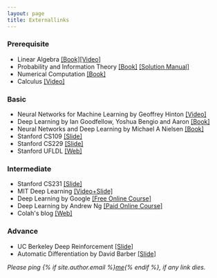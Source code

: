 ```yaml
---
layout: page
title: Externallinks
---
```


### Prerequisite

* Linear Algebra [[Book]](http://math.mit.edu/~gs/linearalgebra/)[[Video]](https://www.youtube.com/playlist?list=PLZHQObOWTQDPD3MizzM2xVFitgF8hE_ab)
* Probability and Information Theory [[Book]](https://drive.google.com/file/d/1nxUBdXUQ0D7o4YOnxPm7pj7YdN5uweK-/view?usp=sharing) [[Solution Manual]](https://drive.google.com/open?id=1uNm51BTYXRcDB0Omxir8JqCowv9Ar7eG)
* Numerical Computation [[Book]](https://www.deeplearningbook.org/contents/numerical.html)
* Calculus [[Video]](https://www.youtube.com/playlist?list=PLZHQObOWTQDMsr9K-rj53DwVRMYO3t5Yr)

### Basic

* Neural Networks for Machine Learning by Geoffrey Hinton [[Video]](https://www.cs.toronto.edu/~hinton/coursera_lectures.html)
* Deep Learning by Ian Goodfellow, Yoshua Bengio and Aaron [[Book]](https://www.deeplearningbook.org/)
* Neural Networks and Deep Learning by Michael A Nielsen [[Book]](http://neuralnetworksanddeeplearning.com/)
* Stanford CS109 [[Slide]](http://web.stanford.edu/class/cs109/)
* Stanford CS229 [[Slide]](http://cs229.stanford.edu/)
* Stanford UFLDL [[Web]](http://ufldl.stanford.edu/tutorial/)

### Intermediate

* Stanford CS231 [[Slide]](http://cs231n.stanford.edu/)
* MIT Deep Learning [[Video+Slide]](https://deeplearning.mit.edu/)
* Deep Learning by Google [[Free Online Course]](https://eu.udacity.com/course/deep-learning--ud730#)
* Deep Learning by Andrew Ng [[Paid Online Course]](https://www.coursera.org/specializations/deep-learning)
* Colah's blog [[Web]](http://colah.github.io/)

### Advance

* UC Berkeley Deep Reinforcement [[Slide]](http://rail.eecs.berkeley.edu/deeprlcourse/)
* Automatic Differentiation by David Barber [[Slide]](http://web4.cs.ucl.ac.uk/staff/D.Barber/publications/AMLAutoDiff.pdf)

*Please ping {% if site.author.email %}<a href="mailto:{{ site.author.email }}">me</a>{% endif %}, if any link dies.*